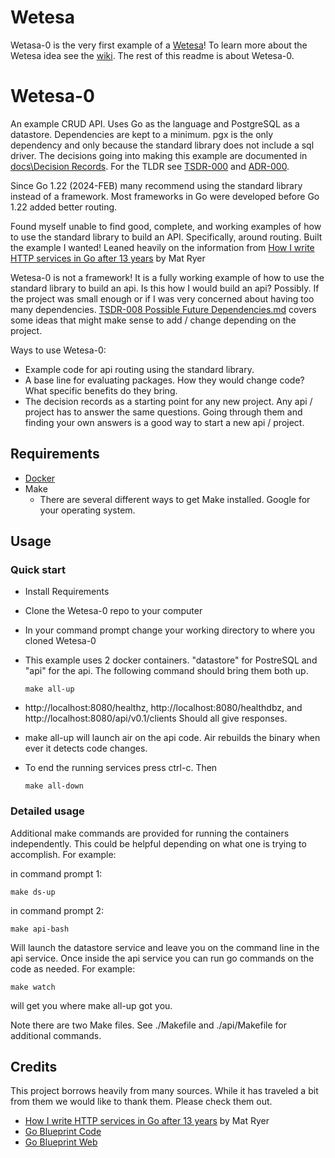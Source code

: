 # Wetesa

Wetasa-0 is the very first example of a [Wetesa](https://github.com/SunnysideAaron/wetesa-0/wiki)! To learn more about the Wetesa
idea see the [wiki](https://github.com/SunnysideAaron/wetesa-0/wiki). The rest of this readme is about Wetesa-0.

# Wetesa-0

An example CRUD API. Uses Go as the language and PostgreSQL as a datastore.
Dependencies are kept to a minimum. pgx is the only dependency and only because
the standard library does not include a sql driver. The decisions going into making
this example are documented in
[docs\Decision Records](https://github.com/SunnysideAaron/wetesa-0/tree/main/docs/Decision%20Records).
For the TLDR see
[TSDR-000](https://github.com/SunnysideAaron/wetesa-0/blob/main/docs/Decision%20Records/Tech%20Stack/TSDR-000%20What%20and%20TLDR.md)
and [ADR-000](https://github.com/SunnysideAaron/wetesa-0/blob/main/docs/Decision%20Records/Architecture/ADR-000%20What%20and%20TLDR.md).

Since Go 1.22 (2024-FEB) many recommend using the standard library instead of a 
framework. Most frameworks in Go were developed before Go 1.22 added better
routing.

Found myself unable to find good, complete, and working examples of how to use
the standard library to build an API. Specifically, around routing. Built the
example I wanted! Leaned heavily on the information from
[How I write HTTP services in Go after 13 years](https://grafana.com/blog/2024/02/09/how-i-write-http-services-in-go-after-13-years/)
by Mat Ryer

Wetesa-0 is not a framework! It is a fully working example of how to use the
standard library to build an api. Is this how I would build an api? Possibly. If
the project was small enough or if I was very concerned about having too many
dependencies. [TSDR-008 Possible Future Dependencies.md](https://github.com/SunnysideAaron/wetesa-0/blob/main/docs/Decision%20Records/Tech%20Stack/TSDR-008%20Possible%20Future%20Dependencies.md) 
covers some ideas that might make sense to add / change depending on the project.

Ways to use Wetesa-0:
- Example code for api routing using the standard library.
- A base line for evaluating packages. How they would change code? What specific
  benefits do they bring.
- The decision records as a starting point for any new project. Any api / project has
to answer the same questions. Going through them and finding your own answers is
a good way to start a new api / project.

## Requirements

- [Docker](https://www.docker.com/)
- Make
  - There are several different ways to get Make installed. Google for your
      operating system.

## Usage

### Quick start

- Install Requirements
- Clone the Wetesa-0 repo to your computer
- In your command prompt change your working directory to where you cloned Wetesa-0
- This example uses 2 docker containers. "datastore" for PostreSQL and "api" for
  the api. The following command should bring them both up.

      make all-up

- http://localhost:8080/healthz, http://localhost:8080/healthdbz, and http://localhost:8080/api/v0.1/clients Should all give responses.
- make all-up will launch air on the api code. Air rebuilds the binary when ever
  it detects code changes.
- To end the running services press ctrl-c. Then

      make all-down

### Detailed usage

Additional make commands are provided for running the containers independently. 
This could be helpful depending on what one is trying to accomplish. For example:

in command prompt 1:

    make ds-up

in command prompt 2:

    make api-bash

Will launch the datastore service and leave you on the command line in the api service.
Once inside the api service you can run go commands on the code as needed. For example:

    make watch

will get you where make all-up got you.

Note there are two Make files. See ./Makefile and ./api/Makefile for additional commands.

## Credits

This project borrows heavily from many sources. While it has traveled a bit from
them we would like to thank them. Please check them out.

- [How I write HTTP services in Go after 13 years](https://grafana.com/blog/2024/02/09/how-i-write-http-services-in-go-after-13-years/) by Mat Ryer
- [Go Blueprint Code](https://github.com/Melkeydev/go-blueprint)
- [Go Blueprint Web](https://go-blueprint.dev/)

